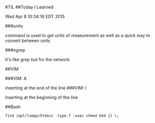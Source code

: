 #TIL
##Today I Learned

Wed Apr  8 10:34:16 EDT 2015

###units 

command is used to get units of measurement as well as a quick way to convert between units

###ngrep

It's like grep but for the network

##VIM

###VIM: A 

inserting at the end of the line
###VIM: I 

inserting at the beginning of the line

##Bash

`find /opt/lampp/htdocs -type f -exec chmod 644 {} \;`
